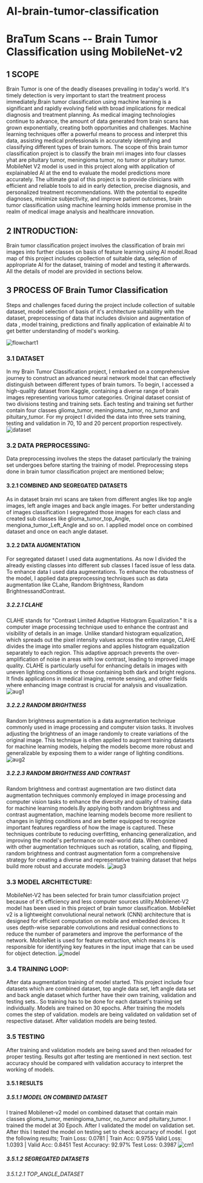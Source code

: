# AI-brain-tumor-classification
# BraTum Scans -- Brain Tumor Classification using MobileNet-v2
## 1 SCOPE
Brain Tumor is one of the deadly diseases prevailing in today's world. It's timely detection is very important to start the treatment process immediately.Brain tumor classification using machine learning is a significant and rapidly evolving field with broad implications for medical diagnosis and treatment planning. As medical imaging technologies continue to advance, the amount of data generated from brain scans has grown exponentially, creating both opportunities and challenges. Machine learning techniques offer a powerful means to process and interpret this data, assisting medical professionals in accurately identifying and classifying different types of brain tumors. The scope of this brain tumor classification project is to classify the brain mri images into four classes yhat are pituitary tumor, meningioma tumor, no tumor or pituitary tumor. MobileNet V2 model is used in this project along with application of explainabled AI at the end to evaluate the model predictions more accurately. The ultimate goal of this project  is to provide clinicians with efficient and reliable tools to aid in early detection, precise diagnosis, and personalized treatment recommendations. With the potential to expedite diagnoses, minimize subjectivity, and improve patient outcomes, brain tumor classification using machine learning holds immense promise in the realm of medical image analysis and healthcare innovation.
## 2 INTRODUCTION:
Brain tumor classification project involves the classification of brain mri images into further classes on basis of feature learning using AI model.Road map of this project includes cpollection of suitable data, selection of applropriate AI for the dataset, training of model and testing it afterwards. All the details of model are provided in sections below.
## 3 PROCESS OF Brain Tumor Classification
Steps and challenges faced during the project include collection of suitable dataset, model selection of basis of it's architecture suitablility with the dataset, preprocessing of data that includes division and augmentation of data , model training, predictions and finally application of exlainable AI to get better understanding of model's working. 
<br />

![flowchart1](https://github.com/ioptime-official/ai-brain-tumor-classification/assets/138657622/f126c22b-835f-43e7-be8c-4486ee5d3f96)
### 3.1 DATASET
In my Brain Tumor Classification project, I embarked on a comprehensive journey to construct an advanced neural network model that can effectively distinguish between different types of brain tumors. To begin, I accessed a high-quality dataset from Kaggle, containing a diverse range of brain images representing various tumor categories. Original dataset consist of two divisions testing and training sets. Each testing and training set further contain four classes  glioma_tumor, meningioma_tumor, no_tumor and pituitary_tumor. For my project I divided the data into three sets training, testing and validation in 70, 10 and 20 percent proportion respectively. 
<br />
![dataset](https://github.com/ioptime-official/ai-brain-tumor-classification/assets/138657622/c8732fdf-a599-438c-b0b7-008727a313e6)
### 3.2 DATA PREPROCESSING:
Data preprocessing involves the steps the dataset particularly the training set undergoes before starting the training of model. Preprocessing steps done in brain tumor classification project are mentioned below;
#### 3.2.1 COMBINED AND SEGREGATED DATASETS
As in dataset brain mri scans are taken from different angles like top angle images, left angle images and back angle images. For better understanding of images classification I segregated those images for each class and created sub classes like glioma_tumor_top_Angle, mengiona_tumor_Left_Angle and so on. I applied model once on combined dataset and once on each angle dataset. 
#### 3.2.2  DATA AUGMENTATION
For segregated dataset I used data augmentations. As now I divided the already existing classes into different sub classes I faced issue of less data. To enhance data I used data augmentations. To enhance the robustness of the model, I applied data preprocessing techniques such as data augmentation like CLahe, Random Brightness, Random BrightnessandContrast.
##### 3.2.2.1 CLAHE
CLAHE stands for "Contrast Limited Adaptive Histogram Equalization." It is a computer image processing technique used to enhance the contrast and visibility of details in an image. Unlike standard histogram equalization, which spreads out the pixel intensity values across the entire range, CLAHE divides the image into smaller regions and applies histogram equalization separately to each region. This adaptive approach prevents the over-amplification of noise in areas with low contrast, leading to improved image quality. CLAHE is particularly useful for enhancing details in images with uneven lighting conditions or those containing both dark and bright regions. It finds applications in medical imaging, remote sensing, and other fields where enhancing image contrast is crucial for analysis and visualization.
![aug1](https://github.com/ioptime-official/ai-brain-tumor-classification/assets/138657622/8eb1081f-6fb6-4da3-a04e-b3fa38437819)
<br />
##### 3.2.2.2 RANDOM BRIGHTNESS
Random brightness augmentation is a data augmentation technique commonly used in image processing and computer vision tasks. It involves adjusting the brightness of an image randomly to create variations of the original image. This technique is often applied to augment training datasets for machine learning models, helping the models become more robust and generalizable by exposing them to a wider range of lighting conditions.
![aug2](https://github.com/ioptime-official/ai-brain-tumor-classification/assets/138657622/fd2c7360-db0e-42ed-9f14-332d53230f18)
<br />
##### 3.2.2.3 RANDOM BRIGHTNESS AND CONTRAST
Random brightness and contrast augmentation are two distinct data augmentation techniques commonly employed in image processing and computer vision tasks to enhance the diversity and quality of training data for machine learning models.By applying both random brightness and contrast augmentation, machine learning models become more resilient to changes in lighting conditions and are better equipped to recognize important features regardless of how the image is captured. These techniques contribute to reducing overfitting, enhancing generalization, and improving the model's performance on real-world data. When combined with other augmentation techniques such as rotation, scaling, and flipping, random brightness and contrast augmentation form a comprehensive strategy for creating a diverse and representative training dataset that helps build more robust and accurate models.
![aug3](https://github.com/ioptime-official/ai-brain-tumor-classification/assets/138657622/32d8e471-31d2-405c-9806-de78f69d750a)
<br />
### 3.3 MODEL ARCHITECTURE:
MobileNet-V2 has been selected for brain tumor classifciation project because of it's efficiency and less computer sources utility.Mobilenet-V2 model has been used in this project of brain tumor classification. MobileNet v2 is a lightweight convolutional neural network (CNN) architecture that is designed for efficient computation on mobile and embedded devices. It uses depth-wise separable convolutions and residual connections to reduce the number of parameters and improve the performance of the network. MobileNet is used for feature extraction, which means it is responsible for identifying key features in the input image that can be used for object detection.
![model](https://github.com/ioptime-official/ai-brain-tumor-classification/assets/138657622/950254ab-4b65-460e-9b22-9afa56f47d5c)
<br />
### 3.4 TRAINING LOOP:
After data augmentation training of model started. This project include four datasets which are combined dataset, top angle data set, left angle data set and back angle dataset which further have their own training, validation and testing sets.. So training has to be done for each dataset's training set  individually. Models are trained on 30 epochs. After training the models comes the step of validation. models are being validated on validation set of respective dataset. After validation models are being tested.
### 3.5 TESTING
After training and validation models are being saved and then reloaded for proper testing. Results got after testing are mentioned in next section. test accuracy should be compared with validation accuracy to interpret the working of models.
#### 3.5.1 RESULTS
##### 3.5.1.1 MODEL ON COMBINED DATASET
I trained Mobilenet-v2 model on combined dataset that contain main classes glioma_tumor, meningioma_tumor, no_tumor and pituitary_tumor. I trained the model at 30 Epoch. After I validated the model on validation set. After this I tested the model on testing set to check accuracy of model. I got the following results;
Train Loss: 0.0781 | Train Acc: 0.9755
Valid Loss: 1.0393 | Valid Acc: 0.8451
Test Accuracy: 92.97%
Test Loss: 0.3987
![cm1](https://github.com/ioptime-official/ai-brain-tumor-classification/assets/138657622/a786497e-8835-471a-9542-10e16ceb6d0d)
##### 3.5.1.2 SEGREGATED DATASETS
###### 3.5.1.2.1 TOP_ANGLE_DATASET

